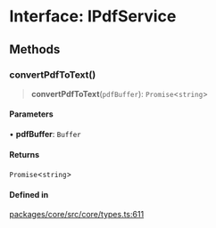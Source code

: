 # Interface: IPdfService

## Methods

### convertPdfToText()

> **convertPdfToText**(`pdfBuffer`): `Promise`\<`string`\>

#### Parameters

• **pdfBuffer**: `Buffer`

#### Returns

`Promise`\<`string`\>

#### Defined in

[packages/core/src/core/types.ts:611](https://github.com/ai16z/eliza/blob/main/packages/core/src/core/types.ts#L611)
